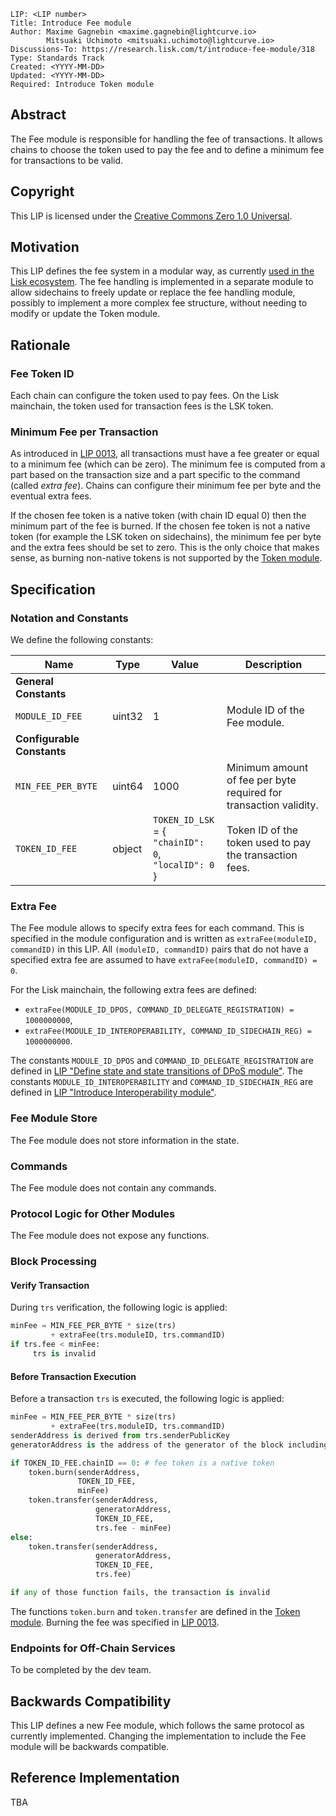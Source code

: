 ```
LIP: <LIP number>
Title: Introduce Fee module
Author: Maxime Gagnebin <maxime.gagnebin@lightcurve.io>
        Mitsuaki Uchimoto <mitsuaki.uchimoto@lightcurve.io>
Discussions-To: https://research.lisk.com/t/introduce-fee-module/318
Type: Standards Track
Created: <YYYY-MM-DD>
Updated: <YYYY-MM-DD>
Required: Introduce Token module
```


## Abstract

The Fee module is responsible for handling the fee of transactions. 
It allows chains to choose the token used to pay the fee and to define a minimum fee for transactions to be valid.


## Copyright

This LIP is licensed under the [Creative Commons Zero 1.0 Universal](https://creativecommons.org/publicdomain/zero/1.0/).


## Motivation

This LIP defines the fee system in a modular way, as currently [used in the Lisk ecosystem][state-model-LIP]. 
The fee handling is implemented in a separate module to allow sidechains to freely update or replace the fee handling module, 
possibly to implement a more complex fee structure, without needing to modify or update the Token module.


## Rationale


### Fee Token ID

Each chain can configure the token used to pay fees. 
On the Lisk mainchain, the token used for transaction fees is the LSK token.


### Minimum Fee per Transaction

As introduced in [LIP 0013][LIP-0013], all transactions must have a fee greater or equal to a minimum fee (which can be zero). 
The minimum fee is computed from a part based on the transaction size and a part specific to the command (called _extra fee_). 
Chains can configure their minimum fee per byte and the eventual extra fees.

If the chosen fee token is a native token (with chain ID equal 0) then the minimum part of the fee is burned. 
If the chosen fee token is not a native token (for example the LSK token on sidechains), the minimum fee per byte and the extra fees should be set to zero.
This is the only choice that makes sense, as burning non-native tokens is not supported by the [Token module][token-LIP].


## Specification


### Notation and Constants

We define the following constants:

| Name          | Type    | Value       | Description       | 
| ------------- |---------| ------------|---------|
| **General Constants** ||||
| `MODULE_ID_FEE` | uint32 | 1 | Module ID of the Fee module. |
| **Configurable Constants** ||||
| `MIN_FEE_PER_BYTE`| uint64 | 1000 | Minimum amount of fee per byte required for transaction validity.|
| `TOKEN_ID_FEE`    | object | `TOKEN_ID_LSK` = {<br /> `"chainID": 0`, <br /> `"localID": 0`<br />} | Token ID of the token used to pay the transaction fees. |


### Extra Fee

The Fee module allows to specify extra fees for each command.
This is specified in the module configuration and is written as `extraFee(moduleID, commandID)` in this LIP. 
All `(moduleID, commandID)` pairs that do not have a specified extra fee are assumed to have `extraFee(moduleID, commandID) = 0`.

For the Lisk mainchain, the following extra fees are defined:

* `extraFee(MODULE_ID_DPOS, COMMAND_ID_DELEGATE_REGISTRATION) = 1000000000`,
* `extraFee(MODULE_ID_INTEROPERABILITY, COMMAND_ID_SIDECHAIN_REG) = 1000000000`.

The constants `MODULE_ID_DPOS` and `COMMAND_ID_DELEGATE_REGISTRATION` are defined in [LIP "Define state and state transitions of DPoS module"][DPoS-LIP]. 
The constants `MODULE_ID_INTEROPERABILITY` and `COMMAND_ID_SIDECHAIN_REG` are defined in [LIP "Introduce Interoperability module"][base-interoperability-LIP].


### Fee Module Store

The Fee module does not store information in the state.


### Commands

The Fee module does not contain any commands.


### Protocol Logic for Other Modules

The Fee module does not expose any functions.


### Block Processing


#### Verify Transaction

During `trs` verification, the following logic is applied:

```python
minFee = MIN_FEE_PER_BYTE * size(trs) 
         + extraFee(trs.moduleID, trs.commandID)
if trs.fee < minFee:
     trs is invalid
```


#### Before Transaction Execution

Before a transaction `trs` is executed, the following logic is applied:

```python
minFee = MIN_FEE_PER_BYTE * size(trs) 
         + extraFee(trs.moduleID, trs.commandID)
senderAddress is derived from trs.senderPublicKey
generatorAddress is the address of the generator of the block including trs

if TOKEN_ID_FEE.chainID == 0: # fee token is a native token 
    token.burn(senderAddress,
               TOKEN_ID_FEE,
               minFee)
    token.transfer(senderAddress, 
                   generatorAddress, 
                   TOKEN_ID_FEE, 
                   trs.fee - minFee) 
else:
    token.transfer(senderAddress,
                   generatorAddress,
                   TOKEN_ID_FEE,
                   trs.fee)

if any of those function fails, the transaction is invalid
```

The functions `token.burn` and `token.transfer` are defined in the [Token module][token-LIP]. Burning the fee was specified in [LIP 0013](https://github.com/LiskHQ/lips/blob/master/proposals/lip-0013.md).


### Endpoints for Off-Chain Services

To be completed by the dev team.


## Backwards Compatibility

This LIP defines a new Fee module, which follows the same protocol as currently implemented. Changing the implementation to include the Fee module will be backwards compatible.


## Reference Implementation

TBA


[LIP-0013]: https://github.com/LiskHQ/lips/blob/master/proposals/lip-0013.md
[token-LIP]: https://research.lisk.com/t/introduce-an-interoperable-token-module/295
[DPoS-LIP]: https://research.lisk.com
[base-interoperability-LIP]:https://research.lisk.com/t/properties-serialization-and-initial-values-of-the-interoperability-module/290
[state-model-LIP]: https://github.com/LiskHQ/lips/blob/master/proposals/lip-0040.md
